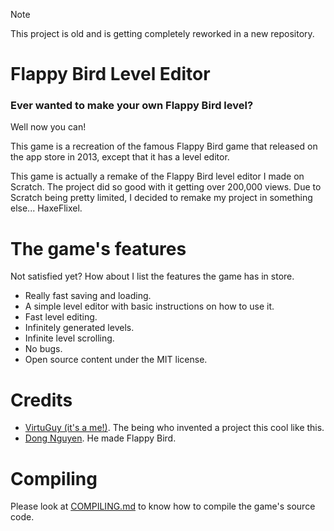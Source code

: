 > [!NOTE]
This project is old and is getting completely reworked in a new repository.

# Flappy Bird Level Editor
### Ever wanted to make your own Flappy Bird level?
 Well now you can!

 This game is a recreation of the famous Flappy Bird game that released on the app store in 2013, except that it has a level editor.

 This game is actually a remake of the Flappy Bird level editor I made on Scratch. The project did so good with it getting over 200,000 views. Due to Scratch being pretty limited, I decided to remake my project in something else... HaxeFlixel.

# The game's features
 Not satisfied yet? How about I list the features the game has in store.
 * Really fast saving and loading.
 * A simple level editor with basic instructions on how to use it.
 * Fast level editing.
 * Infinitely generated levels.
 * Infinite level scrolling.
 * No bugs.
 * Open source content under the MIT license.

# Credits
* [VirtuGuy (it's a me!)](https://github.com/VirtuGuy). The being who invented a project this cool like this.
* [Dong Nguyen](https://twitter.com/dongatory). He made Flappy Bird.

# Compiling
 Please look at [COMPILING.md](https://github.com/VirtuGuy/Flappy-Bird-Level-Editor/blob/main/COMPILING.md) to know how to compile the game's source code.
